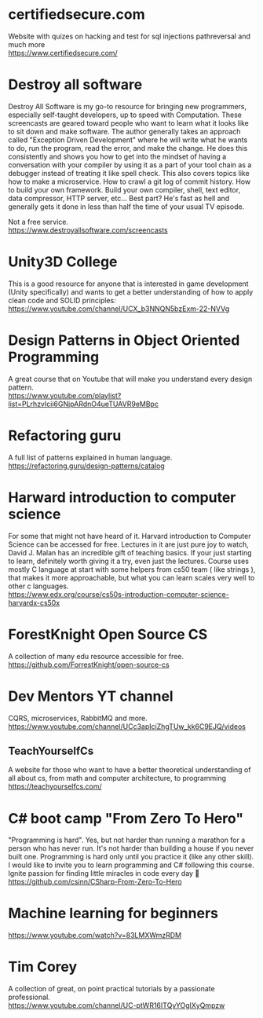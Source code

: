 ﻿# certifiedsecure.com
Website with quizes on hacking and test for sql injections pathreversal 
and much more  
https://www.certifiedsecure.com/

# Destroy all software
Destroy All Software is my go-to resource for bringing new programmers, especially self-taught developers, 
up to speed with Computation. These screencasts are geared toward people who want to learn what it looks 
like to sit down and make software. 
The author generally takes an approach called "Exception Driven Development" where he will write 
what he wants to do, run the program, read the error, and make the change. He does this consistently 
and shows you how to get into the mindset of having a conversation with your compiler by using it as 
a part of your tool chain as a debugger instead of treating it like spell check. 
This also covers topics like how to make a microservice. How to crawl a git log of commit history. 
How to build your own framework. Build your own compiler, shell, text editor, data compressor, 
HTTP server, etc...
Best part? He's fast as hell and generally gets it done in less than half the time of your usual TV episode.

Not a free service.  
https://www.destroyallsoftware.com/screencasts

# Unity3D College
This is a good resource for anyone that is interested in game development (Unity specifically) 
and wants to get a better understanding of how to apply clean code and SOLID principles:  
https://www.youtube.com/channel/UCX_b3NNQN5bzExm-22-NVVg

# Design Patterns in Object Oriented Programming
A great course that on Youtube that will make you understand every design pattern.  
https://www.youtube.com/playlist?list=PLrhzvIcii6GNjpARdnO4ueTUAVR9eMBpc

# Refactoring guru
A full list of patterns explained in human language.  
https://refactoring.guru/design-patterns/catalog

# Harward introduction to computer science
For some that might not have heard of it. Harvard introduction to Computer Science can be accessed for free.
Lectures in it are just pure joy to watch, David J. Malan has an incredible gift of teaching basics.
If your just starting to learn, definitely worth giving it a try, even just the lectures.
Course uses mostly C language at start with some helpers from cs50 team ( like strings ),
that makes it more approachable, but what you can learn scales very well to other c languages.  
https://www.edx.org/course/cs50s-introduction-computer-science-harvardx-cs50x

# ForestKnight Open Source CS
A collection of many edu resource accessible for free.  
https://github.com/ForrestKnight/open-source-cs

# Dev Mentors YT channel
CQRS, microservices, RabbitMQ and more.  
https://www.youtube.com/channel/UCc3apIciZhgTUw_kk6C9EJQ/videos

## TeachYourselfCs
A website for those who want to have a better theoretical understanding of all about cs, from math and computer architecture, to programming  
https://teachyourselfcs.com/

# C# boot camp "From Zero To Hero"
"Programming is hard". Yes, but not harder than running a marathon for a person who has never run. 
It's not harder than building a house if you never built one. Programming is hard only until 
you practice it (like any other skill). I would like to invite you to learn programming and 
C# following this course. Ignite passion for finding little miracles in code every day 🙂  
https://github.com/csinn/CSharp-From-Zero-To-Hero

# Machine learning for beginners
https://www.youtube.com/watch?v=83LMXWmzRDM

# Tim Corey
A collection of great, on point practical tutorials by a passionate professional.  
https://www.youtube.com/channel/UC-ptWR16ITQyYOglXyQmpzw
